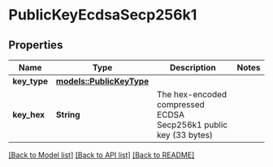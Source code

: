 # PublicKeyEcdsaSecp256k1

## Properties

Name | Type | Description | Notes
------------ | ------------- | ------------- | -------------
**key_type** | [**models::PublicKeyType**](PublicKeyType.md) |  | 
**key_hex** | **String** | The hex-encoded compressed ECDSA Secp256k1 public key (33 bytes) | 

[[Back to Model list]](../README.md#documentation-for-models) [[Back to API list]](../README.md#documentation-for-api-endpoints) [[Back to README]](../README.md)


